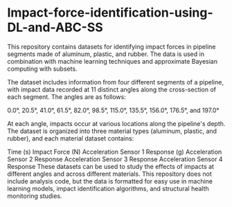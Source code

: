 # Impact-force-identification-using-DL-and-ABC-SS
This repository contains datasets for identifying impact forces in pipeline segments made of aluminum, plastic, and rubber. The data is used in combination with machine learning techniques and approximate Bayesian computing with subsets.

The dataset includes information from four different segments of a pipeline, with impact data recorded at 11 distinct angles along the cross-section of each segment. The angles are as follows:

0.0°, 20.5°, 41.0°, 61.5°, 82.0°, 98.5°, 115.0°, 135.5°, 156.0°, 176.5°, and 197.0°

At each angle, impacts occur at various locations along the pipeline's depth. The dataset is organized into three material types (aluminum, plastic, and rubber), and each material dataset contains:

Time (s)
Impact Force (N)
Acceleration Sensor 1 Response (g)
Acceleration Sensor 2 Response
Acceleration Sensor 3 Response
Acceleration Sensor 4 Response
These datasets can be used to study the effects of impacts at different angles and across different materials. This repository does not include analysis code, but the data is formatted for easy use in machine learning models, impact identification algorithms, and structural health monitoring studies.


